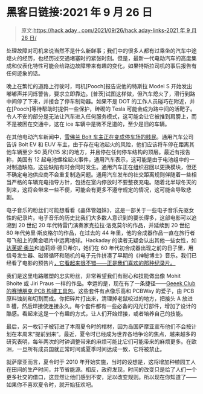 # 黑客日链接:2021 年 9 月 26 日

> 原文:[https://hack aday . com/2021/09/26/hack aday-links-2021 年 9 月 26 日/](https://hackaday.com/2021/09/26/hackaday-links-september-26-2021/)

处理故障对司机来说当然不是什么新鲜事；我们中的很多人都有过乘坐的汽车中途熄火的经历，也经历过交通堵塞时的紧张时刻。但是，最新一代电动汽车的高度集成和仪表化特性可能会给路边故障带来有趣的变化，如果特斯拉司机的事后报告有任何迹象的话。

晚上在繁忙的道路上行驶时，司机[Pooch]报告说他的特斯拉 Model S 开始发出嘟嘟声并闪烁警告，要求立即靠边。[普茨]试图这样做，但汽车熄火了，滑行到路中间停了下来，并接合了停车制动器。如果不是 DOT 的工作人员碰巧在附近，并在[Pooch]等待帮助时提供一些保护，砖砌的 Tesla 可能会成为路中间的活靶子。令人不安的部分是无法让汽车进入任何服务模式，这可能会让它被推到肩膀上，而不是被困在交通中，这在 ice 车辆中是微不足道的，至少是旧的车辆。

在其他电动汽车新闻中，[雪佛兰 Bolt 车主正在变成停车场的贱民](https://www.kbb.com/car-news/gm-tells-some-chevy-bolt-owners-park-50-ft-from-other-cars/)。通用汽车公司告诉 Bolt EV 和 EUV 车主，由于存在电池起火的风险，他们应该将车停在距离其他车辆至少 50 英尺(15 米)的地方，并且停在任何停车结构的顶层。最近有报告称，美国有 12 起电池螺栓起火事件，通用汽车表示，这可能是由于电池组中的一对制造缺陷，这些缺陷有时会同时发生。通用汽车正在组织召回以更换模块，但还不确定电池供应商不会重复制造问题。通用汽车发布的社交距离规则伴随着一些相当严格的车辆充电指导方针，包括在室内停放时不要整夜充电。随着北半球冬天的到来，这将会带来一些不便，可能会有更多不遵守规定的情况，这可能会导致悲剧。

电子音乐的粉丝们可能想看看《晶体管姐妹》，这是一部关于一些电子音乐先驱女性的纪录片。电子音乐的历史比我们大多数人意识到的要长得多，这部电影可以追溯到 20 世纪 20 年代特雷门演奏家克拉拉·洛克莫尔的作品，并延续到 20 世纪 80 年代劳里·斯皮格尔的作品，在过去的 44 年里，他的合成器作品一直在旅行者号飞船上的黄金唱片中远离地球。Hackaday 的读者无疑会认出其他一些女性，如[达芙妮·奥兰](https://hackaday.com/2018/12/04/daphne-oram-and-the-birth-of-electronic-music/)和迪莉娅·德贝希尔，她们在 60 年代初合成器出现之前的日子里，用信号发生器、磁带循环和随机的电子元件拼凑了早期的《神秘博士》音乐。我们已经看了电影的预告片[，它看起来很不错——正是我们喜欢的那种纪录片。](https://sisterswithtransistors.com/trailer)

我们是这里电路雕塑的忠实粉丝，非常希望我们有耐心和技能做出像 Mohit Bhoite 或 Jiri Praus 一样的作品。幸运的是，现在有了一条捷径——[Geeek Club 的赛博朋克 PCB 构建工具包](https://www.indiegogo.com/projects/geeek-club-cyber-punk-pcb-construction-set#/)。这些套件有点像乐高和 PCBWay 的爱子，由 PCB 原料蚀刻和切割而成。你把碎片打出来，清理掉老鼠咬过的地方，把接头 A 放进 B 槽，然后焊接使连接永久。每个套件都有一些必备的闪光灯部件，增加了设计的酷感。看起来这是一个有趣的方式，让人们开始焊接，或者培养自己的技能。

最后，另一枚钉子被钉进了本周夏令时的棺材，因为岛国萨摩亚宣布他们不会按计划在本周末“提前到来”。最近，夏令时已经成为世界各地争论的焦点，越来越多的研究表明，每年两次的时钟调整带来的麻烦可能比它们可能带来的麻烦更多。在欧洲，一旦所有成员国就正常时间或夏季时间达成一致，它将被禁止。

就萨摩亚而言，夏令时于 2010 年开始实施，当时的设想是，这将增加种植园工人在田间的生产时间，并节省能源。相反，政府发现，时间的改变只是给了人们一个更多社交的借口，这显然让他们感到不安，足以改变规则。所以现在你知道了——如果你不喜欢夏令时，就开始狂欢吧。